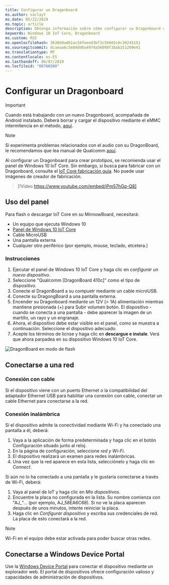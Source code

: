 ```yaml
---
title: Configurar un Dragonboard
ms.author: saclayt
ms.date: 05/22/2019
ms.topic: article
description: Obtenga información sobre cómo configurar su Dragonboard con Windows 10 IoT Core.
keywords: Windows 10 IoT Core, Dragonboard
ms.custom: RS5
ms.openlocfilehash: 3630ddad61ac34feeed3bf3c5b602c6c39245151
ms.sourcegitcommit: dcaeaa6c5e84dd6a4974a56098f3bab151209e41
ms.translationtype: MT
ms.contentlocale: es-ES
ms.lasthandoff: 06/07/2019
ms.locfileid: "66760380"
---
```

# <a name="setting-up-a-dragonboard"></a>Configurar un Dragonboard

> [!IMPORTANT]
> Cuando está trabajando con un nuevo Dragonboard, acompañada de Android instalado. Deberá borrar y cargar el dispositivo mediante el eMMC intermitencia en el método, [aquí](https://docs.microsoft.com/en-us/windows/iot-core/tutorials/qualcomm).

> [!NOTE]
> Si experimenta problemas relacionados con el audio con su DragonBoard, le recomendamos que lea manual de Qualcomm [aquí](https://developer.qualcomm.com/download/db410c/stereo-connector-and-audio-routing-application-note.pdf). 

Al configurar un Dragonboard para crear prototipos, se recomienda usar el panel de Windows 10 IoT Core. Sin embargo, si busca para fabricar con un Dragonboard, consulte el [IoT Core fabricación guía](https://docs.microsoft.com/en-us/windows-hardware/manufacture/iot/iot-core-manufacturing-guide). No puede usar imágenes de creador de fabricación.
<br>
> [!Video https://www.youtube.com/embed/iPm57hGq-Q8]

## <a name="using-the-dashboard"></a>Uso del panel

Para flash o descargar IoT Core en su MinnowBoard, necesitará:
* Un equipo que ejecuta Windows 10 
* [Panel de Windows 10 IoT Core](https://docs.microsoft.com/windows/iot-core/downloads)
* Cable MicroUSB
* Una pantalla externa
* Cualquier otro periférico (por ejemplo, mouse, teclado, etcetera.)

### <a name="instructions"></a>Instrucciones

1. Ejecutar el panel de Windows 10 IoT Core y haga clic en *configurar un nuevo dispositivo*.
2. Seleccione "Qualcomm [DragonBoard 410c]" como el tipo de dispositivo.
3. Conecte el DragonBoard a su compuetr mediante un cable microUSB.
4. Conecte su DragongBoard a una pantalla externa.
5. Encender su Dragonboard mediante un 12V (> 1A) alimentación mientras mantiene presionada (+) para Subir volumen botón. El dispositivo - cuando se conecta a una pantalla - debe aparecer la imagen de un martillo, un rayo y un engranaje.
6. Ahora, el dispositivo debe estar visible en el panel, como se muestra a continuación. Seleccione el dispositivo adecuado.
7. Acepte los términos de licnse y haga clic en **descargue e instale**. Verá que ahora parpadea en su dispositivo Windows 10 IoT Core.

![DragonBoard en modo de flash](../media/DeviceSetup/db4.png)

## <a name="connect-to-a-network"></a>Conectarse a una red
### <a name="wired-connection"></a>Conexión con cable
Si el dispositivo viene con un puerto Ethernet o la compatibilidad del adaptador Ethernet USB para habilitar una conexión con cable, conectar un cable Ethernet para conectarse a la red.

### <a name="wireless-connection"></a>Conexión inalámbrica
Si el dispositivo admite la conectividad mediante Wi-Fi y ha conectado una pantalla a él, deberá:

1. Vaya a la aplicación de forma predeterminada y haga clic en el botón Configuración situado junto al reloj.
2. En la página de configuración, seleccione _red y Wi-Fi_.
3. El dispositivo realizará un examen para redes inalámbricas.
4. Una vez que la red aparece en esta lista, selecciónelo y haga clic en _Connect_.

Si aún no lo ha conectado a una pantalla y le gustaría conectarse a través de Wi-Fi, deberá:

1. Vaya al panel de IoT y haga clic en _Mis dispositivos_.
2. Encuentre la placa no configurada en la lista. Su nombre comienza con "AJ_"... (por ejemplo, AJ_58EA6C68). Si no ve la placa aparecen después de unos minutos, intente reiniciar la placa.
3. Haga clic en _Configurar dispositivo_ y escriba sus credenciales de red. La placa de esto conectará a la red.

> [!NOTE]
> Wi-Fi en el equipo debe estar activada para poder buscar otras redes.

## <a name="connect-to-windows-device-portal"></a>Conectarse a Windows Device Portal

Use la [Windows Device Portal](../manage-your-device/DevicePortal.md) para conectar el dispositivo mediante un explorador web. El portal de dispositivos ofrece configuración valioso y capacidades de administración de dispositivos. 

